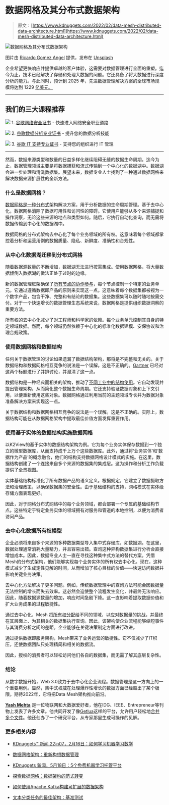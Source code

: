 # 数据网格及其分布式数据架构

> 原文：[https://www.kdnuggets.com/2022/02/data-mesh-distributed-data-architecture.html](https://www.kdnuggets.com/2022/02/data-mesh-distributed-data-architecture.html)

![数据网格及其分布式数据架构](../Images/48a44ce10ca7a27509371732af4ec1bf.png)

图片由 [Ricardo Gomez Angel](https://unsplash.com/@rgaleria?utm_source=unsplash&utm_medium=referral&utm_content=creditCopyText) 提供，发布在 [Unsplash](https://unsplash.com/?utm_source=unsplash&utm_medium=referral&utm_content=creditCopyText)

企业希望更快响应并提供卓越的客户体验，这需要对数据管理进行全面的重塑。迄今为止，技术已经解决了存储和处理大数据的问题。它还具备了将大数据进行深度分析的能力。与此同时，预计到 2025 年，先进数据管理解决方案的全球市场规模将达到 1229 [亿美元。](https://www.marketsandmarkets.com/Market-Reports/enterprise-data-management-market-69219339.html)

* * *

## 我们的三大课程推荐

![](../Images/0244c01ba9267c002ef39d4907e0b8fb.png) 1\. [谷歌网络安全证书](https://www.kdnuggets.com/google-cybersecurity) - 快速进入网络安全职业道路

![](../Images/e225c49c3c91745821c8c0368bf04711.png) 2\. [谷歌数据分析专业证书](https://www.kdnuggets.com/google-data-analytics) - 提升您的数据分析技能

![](../Images/0244c01ba9267c002ef39d4907e0b8fb.png) 3\. [谷歌 IT 支持专业证书](https://www.kdnuggets.com/google-itsupport) - 支持您的组织进行 IT 管理

* * *

然而，数据来源类型和数量的日益多样化继续阻碍无缝的数据生命周期。迄今为止，数据管理领域主要是将数据捕获和流式传输到一个中心化的数据湖中。数据湖会进一步处理和清洗数据集。展望未来，数据专业人士找到了一种通过数据网格来解决数据来源扩展性的全新方法。

### 什么是数据网格？

[数据网格是一种分布式](https://www.k2view.com/what-is-data-mesh)架构解决方案，用于分析数据的生命周期管理。基于去中心化，数据网格消除了数据可用性和访问性的障碍。它使用户能够从多个来源捕捉和操作洞察，无论这些来源的地点和类型如何。随后，它执行自动化查询，而无需将数据传输到中心化的数据湖中。

数据网格的分布式架构去中心化了每个业务领域的所有权。这意味着每个领域都掌控着分析和运营用例的数据质量、隐私、新鲜度、准确性和合规性。

### 从中心化数据湖迁移到分布式网格

随着数据源数量的不断增加，数据湖无法进行按需集成。使用数据网格，将大量数据倾倒入数据湖的做法正处于过时的边缘。

新的数据管理框架确保了[所有节点的协作参与](https://martinfowler.com/articles/data-mesh-principles.html)，每个节点控制一个特定的业务单元。它通过遵循数据即产品的原则来实现这一点。这意味着每个数据集都被视为一个数字产品，包含干净、完整和有结论的数据集。这些数据集可以随时随地按需交付。对于一个快速增长的数据管理生态系统来说，数据网格是提供组织数据洞察的重要方法。

所有权的去中心化减少了对工程师和科学家的依赖。每个业务单元控制其自身的特定领域数据。然而，每个领域仍然依赖于中心化的标准化数据建模、安保协议和治理合规政策。

### 使用数据网格和数据结构

任何关于数据管理的讨论如果遗漏了数据结构架构，那将是不完整和无关的。关于数据结构和数据网格相互竞争的说法是一个误解。这是不正确的。[Gartner](https://www.gartner.com/doc/reprints?id=1-280YDJZH&ct=211111&st=sb&utm_campaign=TY%20Mailers&utm_medium=email&_hsmi=182672238&_hsenc=p2ANqtz-8kQ8DrUdogEgQB4Ulx4InzOu_gy95yCENtpZq6NkaVKEUffOhkVsdICYrSdhJFoVWz5mnIrB_Jw7Vv_63MkvWj7NH8yg&utm_content=182672238&utm_source=hs_automation) 已经对这两个标题进行了并排讨论，并澄清了这一点。

数据结构是一种经典而相关的架构，推动了[不同工业中的结构使用](https://expersight.com/global-data-fabric-market-trend-analysis/)。它自动发现并提出管理架构，从而简化整个数据生命周期。它还支持验证数据对象和上下文引用，以便重新使用这些对象。数据网格通过利用当前的主题领域专长并为数据对象准备解决方案来实现这一点。

关于数据结构和数据网格相互竞争的说法是一个误解。这是不正确的。实际上，数据结构可能在从数据网格架构中提取最佳价值方面发挥重要作用。

### 使用基于实体的数据结构实施数据网格

以K2View的基于实体的数据结构架构为例。它为每个业务实体保存数据到一个独立的微型数据库，从而支持成千上万个这些数据库。此外，通过将‘业务实体’和‘数据作为产品’的概念融合，他们的结构支持数据网格设计模式的实施。在这里，数据结构创建了一个连接来自多个来源的数据集的集成层。这为操作和分析工作负载提供了全景视图。

实体基础结构标准化了所有数据产品的语义定义。根据规定，它建立了数据摄取方法和治理政策，以确保数据集的安全性。由于基础结构的支持，网格模式在实体级存储方面表现更好。

因此，对于网格分布式网络中的每个业务领域，都会部署一个专属的基础结构节点。这些特定于特定业务实体的领域拥有对服务和管道的本地控制，以便为消费者访问产品。

### 去中心化数据所有权模型

企业必须将来自多个来源的多种数据类型导入集中式存储库，如数据湖。在这里，数据处理通常消耗大量精力，并且容易出错。查询这种异构数据集进行分析会直接增加成本。因此，数据专业人士一直在寻找这种集中式方法的替代方案。凭借Mesh的分布式架构，他们能够实现每个业务实体的所有权去中心化。现在，这种模式减少了生成定性见解的时间，从而增加了核心目标的价值——快速访问数据并影响关键业务决策。

去中心化方法解决了更多问题。例如，传统数据管理中的查询方法可能会因数据量无法控制的增长而失去效率。这必然会迫使整个流程发生变化，并最终无法响应。因此，随着数据源数量的增加，响应时间急剧下降。这一直影响着提取数据价值和扩大业务成果的过程敏捷性。

通过去中心化，Mesh [将所有权分配](https://roundup.getdbt.com/p/data-mesh-contracts-and-distributed)给不同的领域，以应对数据量的挑战，并最终在其层面上、为其相关的数据集执行查询。因此，该架构使企业流程能够缩短事件与其消费分析之间的差距。企业能够在关键决策制定方面进行改进。

通过提供数据即服务架构，Mesh带来了业务运营的敏捷性。它不仅减少了IT积压，还使数据团队只处理精简和相关的数据流。

因此，授权的消费者可以轻松访问他们各自的数据集，而无需了解其底层复杂性。

### 结论

从数字数据开始，Web 3.0致力于去中心化企业流程。数据管理是这一方向上的一个重要用例。显然，集中式权威在处理爆炸性增长的数据方面已经超出了某个极限。期待2022年，它将把Data Mesh架构推向前沿。

**[Yash Mehta](https://www.linkedin.com/in/yash-mehta-esthan/)** 是一位物联网和大数据爱好者，他在IDG、IEEE、Entrepreneur等刊物上发表了许多文章。他共同开发了像[Getlua](https://getlua.com/)这样的平台，允许用户轻松地[合并多个文件](https://getlua.com/merge-pdf)。他还创办了一个研究平台，从专家那里生成可操作的见解。

### 更多相关内容

+   [KDnuggets™ 新闻 22:n07，2月16日：如何学习机器学习数学](https://www.kdnuggets.com/2022/n07.html)

+   [数据网格架构：重新构想数据管理](https://www.kdnuggets.com/2022/05/data-mesh-architecture-reimagining-data-management.html)

+   [KDnuggets 新闻，5月18日：5个免费机器学习托管平台](https://www.kdnuggets.com/2022/n20.html)

+   [探索数据网格：数据架构的范式转变](https://www.kdnuggets.com/exploring-data-mesh-a-paradigm-shift-in-data-architecture)

+   [如何使用Apache Kafka构建可扩展的数据架构](https://www.kdnuggets.com/2023/04/build-scalable-data-architecture-apache-kafka.html)

+   [文本分类任务的最佳架构：基准测试](https://www.kdnuggets.com/2023/04/best-architecture-text-classification-task-benchmarking-options.html)
